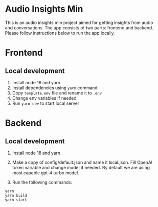 # Audio Insights Min

This is an audio insights min project aimed for getting insights from audio and conversations.
The app consists of two parts: frontend and backend.
Please follow instructions below to run the app locally.

# Frontend

## Local development

1. Install node 18 and yarn.
2. Install dependencies using `yarn` command
3. Copy `template.env` file and rename it to `.env`
4. Change env variables if needed
5. Run `yarn dev` to start local server


# Backend
## Local development

1. Install node 18 and yarn.
2. Make a copy of config/default.json and name it local.json. Fill OpenAI token variable and change model if needed.
   By default we are using most capable gpt-4 turbo model.

3. Run the following commands:

```
yarn
yarn build
yarn start
```
